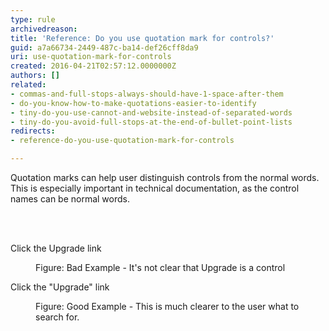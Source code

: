 ```yaml
---
type: rule
archivedreason: 
title: 'Reference: Do you use quotation mark for controls?'
guid: a7a66734-2449-487c-ba14-def26cff8da9
uri: use-quotation-mark-for-controls
created: 2016-04-21T02:57:12.0000000Z
authors: []
related:
- commas-and-full-stops-always-should-have-1-space-after-them
- do-you-know-how-to-make-quotations-easier-to-identify
- tiny-do-you-use-cannot-and-website-instead-of-separated-words
- tiny-do-you-avoid-full-stops-at-the-end-of-bullet-point-lists
redirects:
- reference-do-you-use-quotation-mark-for-controls

---
```



<p>​​​​​Quotation marks can help user distinguish controls from the normal words. This is especially important in technical documentation, as the control names can be normal words.</p>
<br><excerpt class='endintro'></excerpt><br>
<p class="ssw15-rteElement-GreyBox">​Click the Upgrade link</p><dd class="ssw15-rteElement-FigureBad">Figure&#58; Bad Example - It's not clear that Upgrade is a control</dd><p class="ssw15-rteElement-GreyBox">Click the &quot;Upgrade&quot; link</p><dd class="ssw15-rteElement-FigureGood">Figure&#58; Good Example - This is much clearer to the user what to search for.</dd>


